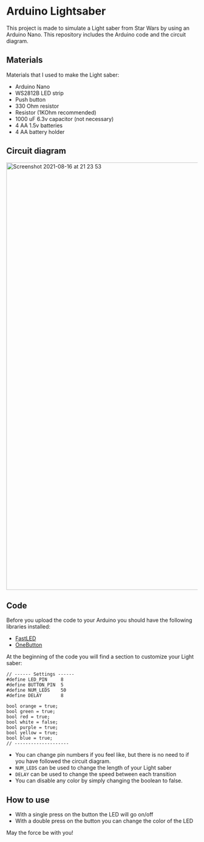 # Arduino Lightsaber
This project is made to simulate a Light saber from Star Wars by using an Arduino Nano. This repository includes the Arduino code and the circuit diagram.

## Materials
Materials that I used to make the Light saber:
- Arduino Nano
- WS2812B LED strip
- Push button
- 330 Ohm resistor
- Resistor (1KOhm recommended)
- 1000 uF 6.3v capacitor (not necessary)
- 4 AA 1.5v batteries
- 4 AA battery holder

## Circuit diagram
<img width="1124" alt="Screenshot 2021-08-16 at 21 23 53" src="https://user-images.githubusercontent.com/78478073/129620455-d927bb69-45c6-4331-9c88-1e4439a5e496.png">


## Code
Before you upload the code to your Arduino you should have the following libraries installed:
- [FastLED](https://www.arduino.cc/reference/en/libraries/fastled/)
- [OneButton](https://www.arduino.cc/reference/en/libraries/onebutton/)

At the beginning of the code you will find a section to customize your Light saber:
```
// ------ Settings ------
#define LED_PIN     8
#define BUTTON_PIN  5
#define NUM_LEDS    50
#define DELAY       8

bool orange = true;
bool green = true;
bool red = true;
bool white = false;
bool purple = true;
bool yellow = true;
bool blue = true;
// --------------------
```
- You can change pin numbers if you feel like, but there is no need to if you have followed the circuit diagram.
- ```NUM_LEDS``` can be used to change the length of your Light saber
- ```DELAY``` can be used to change the speed between each transition
- You can disable any color by simply changing the boolean to false.

## How to use
- With a single press on the button the LED will go on/off
- With a double press on the button you can change the color of the LED

May the force be with you!
